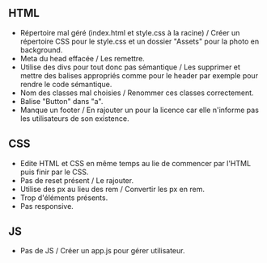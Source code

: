 ## HTML

- Répertoire mal géré (index.html et style.css à la racine) / Créer un répertoire CSS pour le style.css et un dossier "Assets" pour la photo en background.
- Meta du head effacée / Les remettre.
- Utilise des divs pour tout donc pas sémantique / Les supprimer et mettre des balises appropriés comme pour le header par exemple pour rendre le code sémantique.
- Nom des classes mal choisies / Renommer ces classes correctement.
- Balise "Button" dans "a".
- Manque un footer / En rajouter un pour la licence car elle n'informe pas les utilisateurs de son existence.

## CSS

- Edite HTML et CSS en même temps au lie de commencer par l'HTML puis finir par le CSS.
- Pas de reset présent / Le rajouter.
- Utilise des px au lieu des rem / Convertir les px en rem.
- Trop d'éléments présents.
- Pas responsive.

## JS

- Pas de JS / Créer un app.js pour gérer utilisateur.